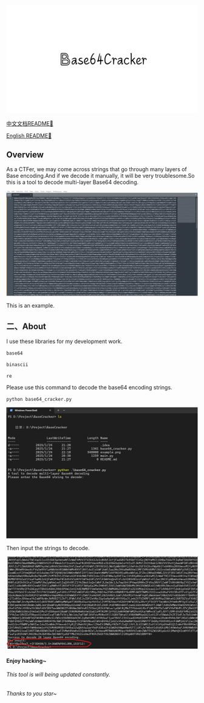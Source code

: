 ![Base64Cracker](Base64Cracker.png)

[中文文档README📖](README_ZH.md) 

[English README📖](README.md)

## Overview

As a CTFer, we may come across strings that go through many layers of Base encoding.And if we decode it manually, it will be very troublesome.So this is a tool to decode multi-layer Base64 decoding.

![example](example.png)

This is an example.

## 二、About

I use these libraries for my development work.

```
base64
```

```
binascii
```

```
re
```

Please use this command to decode the base64 encoding strings.

```
python base64_cracker.py
```

![example_2](example_2.png)

Then input the strings to decode.

![example_3](example_3.png)

#### Enjoy hacking~

###### This tool is will being updated constantly.

###### Thanks to you star~
